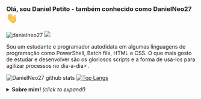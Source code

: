 ### Olá, sou Daniel Petito - também conhecido como DanielNeo27 <img src="https://github.com/ABSphreak/ABSphreak/blob/master/gifs/Hi.gif" width="30px"> 
<div align="left">
<img src="https://komarev.com/ghpvc/?username=danielneo27&label=Profile%20views&color=63ca00&style=plastic" alt="danielneo27" />
<img src="https://img.shields.io/github/followers/danielneo27?color=63ca00&style=plastic" style=" float:left, margin-right:10px" />
</div>

Sou um estudante e programador autodidata em algumas linguagens de programação como PowerShell, Batch file, HTML e CSS. O que mais gosto de estudar e desenvolver são os gloriosos scripts e a forma de usa-los para agilizar processos no dia-a-dia🗴.

![DanielNeo27 github stats](https://github-readme-stats.vercel.app/api?username=danielneo27&count_private=true&show_icons=true&theme=chartreuse-dark)
[![Top Langs](https://github-readme-stats.vercel.app/api/top-langs/?username=danielneo27&layout=compact&theme=chartreuse-dark)](https://github.com/anuraghazra/github-readme-stats)

<details>
  <summary> <b> Sobre mim! </b> <i>(click to expand!)</i> </summary>
  
  <br>
  
  - 🌱Atualmente estou aprendendo PowerShell | Python | Desenvolvimento de aplicativos | Cyber segurança.
  - 💬Pergunte-me sobre qualquer coisa. Vou tentar ajudá-lo tanto quanto puder.
  - ⚡Citação: Sempre há tempo. Você apenas precisa achar isto.
  - 🎵Músicas: Gosto de vários gêneros, mas eletrônica é o meu gênero favorito.
 
<!--
**danielneo27/danielneo27** is a ✨ _special_ ✨ repository because its `README.md` (this file) appears on your GitHub profile.

Here are some ideas to get you started:

<h2 align="center">Repositories</h2>

<p width="100%" align="center">
  <a align="left" href="https://github.com/zumrudu-anka/Algorithms" title="Algorithms"><img align="left" height="115" src="https://github-readme-stats.vercel.app/api/pin/?username=zumrudu-anka&repo=Algorithms&theme=gotham"></a><a align="right" href="https://github.com/zumrudu-anka/DataStructures" title="Data Structures"><img align="right" height="115" src="https://github-readme-stats.vercel.app/api/pin/?username=zumrudu-anka&repo=DataStructures&theme=gotham"></a>
</p>
<br><br>
<p width="100%" align="center">
  <a align="left" href="https://github.com/zumrudu-anka/Turkce-Heceleme-CPP" title="Turkce-Heceleme-CPP"><img align="left" height="115" src="https://github-readme-stats.vercel.app/api/pin/?username=zumrudu-anka&repo=Turkce-Heceleme-CPP&theme=gotham"></a>
  <a align="right" href="https://github.com/zumrudu-anka/CopyMoveForgeryDetectionWithDCT" title="Copy&Move Forgery Detection With DCT"><img align="right" height="115" src="https://github-readme-stats.vercel.app/api/pin/?username=zumrudu-anka&repo=CopyMoveForgeryDetectionWithDCT&theme=gotham"></a>
</p>
<br><br>
<p width="100%" align="center">
  <a align="left" href="https://github.com/zumrudu-anka/NeedlemanWunschWithOpenMP" title="Needleman Wunsch Algorithm With OpenMP"><img align="left" height="115" src="https://github-readme-stats.vercel.app/api/pin/?username=zumrudu-anka&repo=NeedlemanWunschWithOpenMP&theme=gotham"></a>
  <a align="right" href="https://github.com/zumrudu-anka/Artificial_Neural_Networks" title="Artificial Neural Networks"><img align="right" height="115" src="https://github-readme-stats.vercel.app/api/pin/?username=zumrudu-anka&repo=Artificial_Neural_Networks&theme=gotham"></a>
</p>
<br><br>
<p width="100%" align="center">
  <a align="left" href="https://github.com/zumrudu-anka/Minesweeper" title="Minesweeper"><img align="left" height="115" src="https://github-readme-stats.vercel.app/api/pin/?username=zumrudu-anka&repo=Minesweeper&theme=gotham"></a>
  <a align="right" href="https://github.com/zumrudu-anka/KTU-TraditionalComputerOlympics-2019" title="KTU Traditional Computer Olympics 2019-2020"><img align="right" height="115" src="https://github-readme-stats.vercel.app/api/pin/?username=zumrudu-anka&repo=KTU-TraditionalComputerOlympics-2019&theme=gotham"></a>
</p>
<br><br><br><br><br><br><br><br><br><br><br><br><br>

- 👋
-->

Última edição em: 28/01/2021
